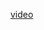 [video](https://www.youtube.com/watch?v=-Skm12wNLa8&list=PLiRHe7F8P0-0ykWSiVY9Ia431TB-HzQm0&index=3)
